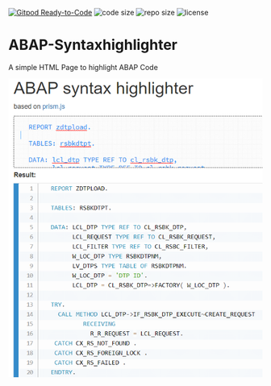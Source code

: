 [![Gitpod Ready-to-Code](https://img.shields.io/badge/Gitpod-Ready--to--Code-blue?logo=gitpod)](https://gitpod.io/#https://github.com/harry2303/ABAP-Syntaxhighlighter) 
![code size](https://img.shields.io/github/languages/code-size/harry2303/ABAP-Syntaxhighlighter.svg)
![repo size](https://img.shields.io/github/repo-size/harry2303/ABAP-Syntaxhighlighter.svg)
![license](https://img.shields.io/github/license/harry2303/ABAP-Syntaxhighlighter.svg)
# ABAP-Syntaxhighlighter
A simple HTML Page to highlight ABAP Code

![abap-example](abap-example.png)
